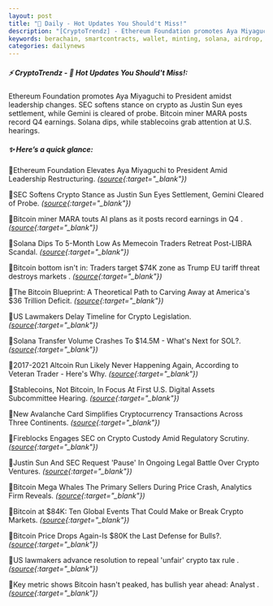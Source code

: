 ```yaml
---
layout: post
title: "🌅 Daily - Hot Updates You Should't Miss!"
description: "[CryptoTrendz] - Ethereum Foundation promotes Aya Miyaguchi to President amidst leadership changes. SEC softens stance on crypto as Justin Sun eyes settlement, while Gemini is cleared of probe. Bitcoin miner MARA posts record Q4 earnings. Solana dips, while stablecoins grab attention at U.S. hearings."
keywords: berachain, smartcontracts, wallet, minting, solana, airdrop, cryptotrendz, blockchain
categories: dailynews
---
```


##### ⚡ CryptoTrendz - 📌 *Hot Updates You Should't Miss!:*

Ethereum Foundation promotes Aya Miyaguchi to President amidst leadership changes. SEC softens stance on crypto as Justin Sun eyes settlement, while Gemini is cleared of probe. Bitcoin miner MARA posts record Q4 earnings. Solana dips, while stablecoins grab attention at U.S. hearings.

##### ✨ *Here’s a quick glance:*


🔹Ethereum Foundation Elevates Aya Miyaguchi to President Amid Leadership Restructuring. *([source](https://s.avyag.com/t9sn){:target="_blank"})*

🔹SEC Softens Crypto Stance as Justin Sun Eyes Settlement, Gemini Cleared of Probe. *([source](https://s.avyag.com/mnuu){:target="_blank"})*

🔹Bitcoin miner MARA touts AI plans as it posts record earnings in Q4 . *([source](https://s.avyag.com/9pjb){:target="_blank"})*

🔹Solana Dips To 5-Month Low As Memecoin Traders Retreat Post-LIBRA Scandal. *([source](https://s.avyag.com/votf){:target="_blank"})*

🔹Bitcoin bottom isn't in: Traders target $74K zone as Trump EU tariff threat destroys markets . *([source](https://s.avyag.com/925u){:target="_blank"})*

🔹The Bitcoin Blueprint: A Theoretical Path to Carving Away at America's $36 Trillion Deficit. *([source](https://s.avyag.com/jy3f){:target="_blank"})*

🔹US Lawmakers Delay Timeline for Crypto Legislation. *([source](https://s.avyag.com/z6lf){:target="_blank"})*

🔹Solana Transfer Volume Crashes To $14.5M - What's Next for SOL?. *([source](https://s.avyag.com/qcol){:target="_blank"})*

🔹2017-2021 Altcoin Run Likely Never Happening Again, According to Veteran Trader - Here's Why. *([source](https://s.avyag.com/ldg2){:target="_blank"})*

🔹Stablecoins, Not Bitcoin, In Focus At First U.S. Digital Assets Subcommittee Hearing. *([source](https://s.avyag.com/6vsc){:target="_blank"})*

🔹New Avalanche Card Simplifies Cryptocurrency Transactions Across Three Continents. *([source](https://s.avyag.com/bwiv){:target="_blank"})*

🔹Fireblocks Engages SEC on Crypto Custody Amid Regulatory Scrutiny. *([source](https://s.avyag.com/518g){:target="_blank"})*

🔹Justin Sun And SEC Request 'Pause' In Ongoing Legal Battle Over Crypto Ventures. *([source](https://s.avyag.com/9e38){:target="_blank"})*

🔹Bitcoin Mega Whales The Primary Sellers During Price Crash, Analytics Firm Reveals. *([source](https://s.avyag.com/8tum){:target="_blank"})*

🔹Bitcoin at $84K: Ten Global Events That Could Make or Break Crypto Markets. *([source](https://s.avyag.com/eokv){:target="_blank"})*

🔹Bitcoin Price Drops Again-Is $80K the Last Defense for Bulls?. *([source](https://s.avyag.com/h751){:target="_blank"})*

🔹US lawmakers advance resolution to repeal 'unfair' crypto tax rule . *([source](https://s.avyag.com/ylwh){:target="_blank"})*

🔹Key metric shows Bitcoin hasn't peaked, has bullish year ahead: Analyst . *([source](https://s.avyag.com/yl7d){:target="_blank"})*
